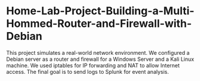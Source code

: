 # Home-Lab-Project-Building-a-Multi-Hommed-Router-and-Firewall-with-Debian
This project simulates a real-world network environment. We configured a Debian server as a router and firewall for a Windows Server and a Kali Linux machine. We used iptables for IP forwarding and NAT to allow Internet access. The final goal is to send logs to Splunk for event analysis.

